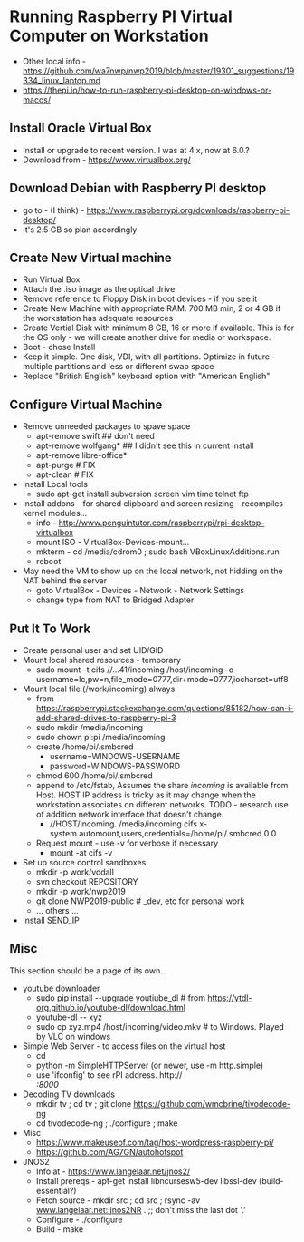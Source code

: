# Running Raspberry PI Virtual Computer on Workstation
* Other local info - https://github.com/wa7nwp/nwp2019/blob/master/19301_suggestions/19334_linux_laptop.md
* https://thepi.io/how-to-run-raspberry-pi-desktop-on-windows-or-macos/

## Install Oracle Virtual Box
* Install or upgrade to recent version.  I was at 4.x, now at 6.0.?
* Download from - https://www.virtualbox.org/

## Download Debian with Raspberry PI desktop
* go to - (I think) - https://www.raspberrypi.org/downloads/raspberry-pi-desktop/
* It's 2.5 GB so plan accordingly

## Create New Virtual machine 
* Run Virtual Box
* Attach the .iso image as the optical drive
* Remove reference to Floppy Disk in boot devices - if you see it
* Create New Machine with appropriate RAM.  700 MB min, 2 or 4 GB if the workstation has adequate resources
* Create Vertial Disk with minimum 8 GB, 16 or more if available.   This is for the OS only - we will create another drive for media or workspace.
* Boot - chose Install
* Keep it simple.  One disk, VDI, with all partitions.   Optimize in future - multiple partitions and less or different swap space
* Replace "British English" keyboard option with "American English"

## Configure Virtual Machine
* Remove unneeded packages to spave space
    * apt-remove swift  ## don't need
    * apt-remove wolfgang* ## I didn't see this in current install
    * apt-remove libre-office*
    * apt-purge # FIX
    * apt-clean # FIX
* Install Local tools
   * sudo apt-get install subversion screen vim time telnet ftp
* Install addons - for shared clipboard and screen resizing - recompiles kernel modules...
   * info - http://www.penguintutor.com/raspberrypi/rpi-desktop-virtualbox
   * mount ISO - VirtualBox-Devices-mount...
   * mkterm - cd /media/cdrom0 ; sudo bash VBoxLinuxAdditions.run
   * reboot
* May need the VM to show up on the local network, not hidding on the NAT behind the server
   * goto VirtualBox - Devices - Network - Network Settings
   * change type from NAT to Bridged Adapter
   
## Put It To Work
* Create personal user and set UID/GID
* Mount local shared resources - temporary
   * sudo mount -t cifs //...41/incoming /host/incoming -o username=lc,pw=n,file_mode=0777,dir+mode=0777,iocharset=utf8
* Mount local file (/work/incoming) always
   * from - https://raspberrypi.stackexchange.com/questions/85182/how-can-i-add-shared-drives-to-raspberry-pi-3
   * sudo mkdir /media/incoming
   * sudo chown pi:pi /media/incoming
   * create /home/pi/.smbcred
       * username=WINDOWS-USERNAME
       * password=WINDOWS-PASSWORD
   * chmod 600 /home/pi/.smbcred
   * append to /etc/fstab, Assumes the share *incoming* is available from Host. HOST IP address is tricky as it may change when the workstation associates on different networks.  TODO - research use of addition network interface that doesn't change.
       * //HOST/incoming. /media/incoming cifs x-system.automount,users,credentials=/home/pi/.smbcred 0 0
   * Request mount - use -v for verbose if necessary
       * mount -at cifs -v
* Set up source control sandboxes
   * mkdir -p work/vodall
   * svn checkout REPOSITORY
   * mkdir -p work/nwp2019
   * git clone NWP2019-public  #  _dev, etc for personal work 
   * ... others ...
* Install SEND_IP

## Misc
This section should be a page of its own...
* youtube downloader
    * sudo pip install --upgrade youtiube_dl # from https://ytdl-org.github.io/youtube-dl/download.html
    * youtube-dl -- xyz
    * sudo cp xyz.mp4 /host/incoming/video.mkv # to Windows.  Played by VLC on windows
* Simple Web Server - to access files on the virtual host
    * cd <DIR-WITH-FILES>
    * python -m SimpleHTTPServer  (or newer, use -m http.simple)
    * use 'ifconfig' to see rPI address.  http://<ADDRESS>:8000
* Decoding TV downloads
   * mkdir tv ; cd tv ; git clone https://github.com/wmcbrine/tivodecode-ng
   * cd tivodecode-ng ; ./configure ; make
* Misc
   * https://www.makeuseof.com/tag/host-wordpress-raspberry-pi/
   * https://github.com/AG7GN/autohotspot
* JNOS2
   * Info at - https://www.langelaar.net/jnos2/
   * Install prereqs - apt-get install libncursesw5-dev libssl-dev (build-essential?)
   * Fetch source - mkdir src ; cd src ; rsync -av www.langelaar.net::jnos2NR . ;; don't miss the last dot '.'
   * Configure - ./configure
   * Build - make
